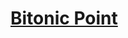 <h1> <a href="https://practice.geeksforgeeks.org/problems/maximum-value-in-a-bitonic-array3001/1?page=1&curated[]=8&sortBy=submissions" target="_blank">Bitonic Point</a></h1>
